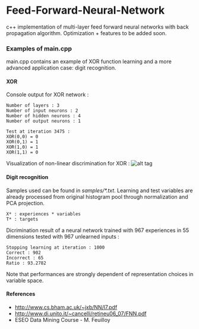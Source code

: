 # Feed-Forward-Neural-Network


c++ implementation of multi-layer feed forward neural networks with back propagation algorithm.
Optimization + features to be added soon.

### Examples of main.cpp
main.cpp contains an example of XOR function learning and a more advanced application case: digit recognition.

#### XOR
Console output for XOR network :
```
Number of layers : 3
Number of input neurons : 2
Number of hidden neurons : 4
Number of output neurons : 1

Test at iteration 3475 :
XOR(0,0) = 0
XOR(0,1) = 1
XOR(1,0) = 1
XOR(1,1) = 0
```
Visualization of non-linear discrimination for XOR :
![alt tag](http://i.imgur.com/UkW1Qsc.png)

#### Digit recognition
Samples used can be found in _samples/*.txt_.
Learning and test variables are already processed from original histogram pool through normalization and PCA projection.
```
X* : experiences * variables
T* : targets
```
Dicrimination result of a neural network trained with 967 experiences in 55 dimensions tested with 967 unlearned inputs :
```
Stopping learning at iteration : 1000
Correct : 902
Incorrect : 65
Ratio : 93.2782
```
Note that performances are strongly dependent of representation choices in variable space. 


#### References
- http://www.cs.bham.ac.uk/~jxb/NN/l7.pdf
- http://www.di.unito.it/~cancelli/retineu06_07/FNN.pdf
- ESEO Data Mining Course - M. Feuilloy
